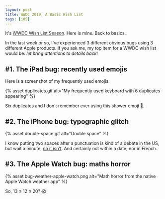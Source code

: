 ```yaml
---
layout: post
title: WWDC 2019, A Basic Wish List
tags: [iOS]
---
```


It's [WWDC Wish List Season][1]. Here is mine. Back to basics.

In the last week or so, I've experienced 3 different obvious bugs using 3
different Apple products. If you ask me, my top item for a WWDC wish list would
be: _let bring attentions to details back_!

## #1. The iPad bug: recently used emojis

Here is a screenshot of my frequently used emojis:

{% asset duplicates.gif alt="My frequently used keyboard with 6 duplicates appearing" %}

Six duplicates and I don't remember ever using this shower emoji 🚿.

## #2. The iPhone bug: typographic glitch

{% asset double-space.gif alt="Double space" %}

I know putting two spaces after a punctuation is kind of a debate in the US, but
wait a minute, [no it isn’t][2]. And certainly not within a date, nor in French.

## #3. The Apple Watch bug: maths horror

{% asset bug-weather-apple-watch.png alt="Math horror from the native Apple Watch weather app" %}

So, 13 ≤ 12 ≤ 20? 😱

[1]: https://www.macstories.net/stories/wwdc-a-wish-list-2019-edition/
[2]: https://practicaltypography.com/one-space-between-sentences.html
